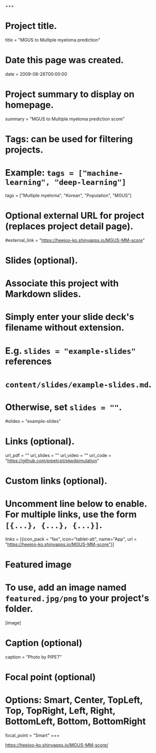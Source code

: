 +++
# Project title.
title = "MGUS to Multiple myeloma prediction"

# Date this page was created.
date = 2009-08-28T00:00:00

# Project summary to display on homepage.
summary = "MGUS to Multiple myeloma prediction score"

# Tags: can be used for filtering projects.
# Example: `tags = ["machine-learning", "deep-learning"]`
tags = ["Multiple myeloma", "Korean", "Population", "MGUS"]

# Optional external URL for project (replaces project detail page).
#external_link = "https://heejoo-ko.shinyapps.io/MGUS-MM-score"

# Slides (optional).
#   Associate this project with Markdown slides.
#   Simply enter your slide deck's filename without extension.
#   E.g. `slides = "example-slides"` references 
#   `content/slides/example-slides.md`.
#   Otherwise, set `slides = ""`.
#slides = "example-slides"

# Links (optional).
url_pdf = ""
url_slides = ""
url_video = ""
url_code = "https://github.com/pipetcpt/pkpdsimulation"

# Custom links (optional).
#   Uncomment line below to enable. For multiple links, use the form `[{...}, {...}, {...}]`.
links = [{icon_pack = "fas", icon="tablet-alt", name="App", url = "https://heejoo-ko.shinyapps.io/MGUS-MM-score"}]

# Featured image
# To use, add an image named `featured.jpg/png` to your project's folder. 
[image]
  # Caption (optional)
  caption = "Photo by PIPET"
  
  # Focal point (optional)
  # Options: Smart, Center, TopLeft, Top, TopRight, Left, Right, BottomLeft, Bottom, BottomRight
  focal_point = "Smart"
+++

<https://heejoo-ko.shinyapps.io/MGUS-MM-score/>

